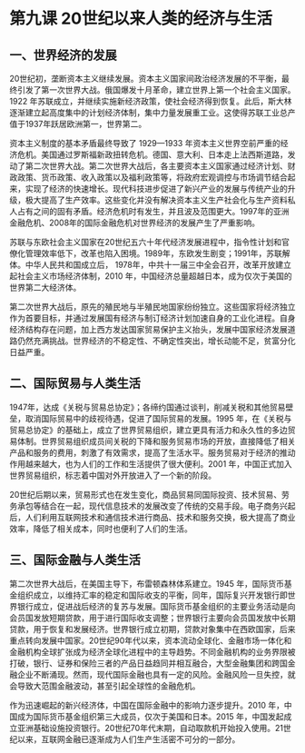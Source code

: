 # 第九课 20世纪以来人类的经济与生活

## 一、世界经济的发展

20世纪初，垄断资本主义继续发展。资本主义国家间政治经济发展的不平衡，最终引发了第一次世界大战。俄国爆发十月革命，建立世界上第一个社会主义国家。1922 年苏联成立，并继续实施新经济政策，使社会经济得到恢复。此后，斯大林逐渐建立起高度集中的计划经济体制，集中力量发展重工业。这使得苏联工业总产值于1937年跃居欧洲第一，世界第二。

资本主义制度的基本矛盾最终导致了 1929—1933 年资本主义世界空前严重的经济危机。美国通过罗斯福新政扭转危机。德国、意大利、日本走上法西斯道路，发动了第二次世界大战。第二次世界大战后，各主要资本主义国家通过经济计划、财政政策、货币政策、收入政策以及福利政策等，将政府宏观调控与市场调节结合起来，实现了经济的快速增长。现代科技进步促进了新兴产业的发展与传统产业的升级，极大提高了生产效率。这些变化并没有解决资本主义生产社会化与生产资料私人占有之间的固有矛盾。经济危机时有发生，并且波及范围更大。1997年的亚洲金融危机、2008年的国际金融危机对世界经济的发展产生了严重影响。

苏联与东欧社会主义国家在20世纪五六十年代经济发展进程中，指令性计划和官僚化管理效率低下，改革也陷入困境。1989年，东欧发生剧变；1991年，苏联解体。中华人民共和国成立后， 1978年，中共十一届三中全会召开，改革开放建立起社会主义市场经济体制，2010 年，中国经济总量超越日本，成为仅次于美国的世界第二大经济体。

第二次世界大战后，原先的殖民地与半殖民地国家纷纷独立。这些国家将经济独立作为首要目标，并通过发展国有经济与制订经济计划加速自身的工业化进程。自身经济结构存在问题，加上西方发达国家贸易保护主义抬头，发展中国家经济发展道路仍然充满挑战。世界经济的不稳定性、不确定性突出，增长动能不足，贫富分化日益严重。

## 二、国际贸易与人类生活

1947年，达成《关税与贸易总协定》；各缔约国通过谈判，削减关税和其他贸易壁垒，取消国际贸易中的歧视待遇，促进了国际贸易的发展。1995 年，在《关税与贸易总协定》的基础上，成立了世界贸易组织，建立更具有活力和永久性的多边贸易体制。世界贸易组织成员间关税的下降和服务贸易市场的开放，直接降低了相关产品和服务的费用，刺激了有效需求，提高了生活水平。服务贸易对于经济的推动作用越来越大，也为人们的工作和生活提供了很大便利。2001 年，中国正式加入世界贸易组织，标志着中国对外开放进入了一个新的阶段。

20世纪后期以来，贸易形式也在发生变化，商品贸易同国际投资、技术贸易、劳务承包等结合在一起，现代信息技术的发展改变了传统的交易手段。电子商务兴起后，人们利用互联网技术和通信技术进行商品、技术和服务交换，极大提高了商业效率，降低了相关成本，同时也便利了人们的生活。

## 三、国际金融与人类生活

第二次世界大战后，在美国主导下，布雷顿森林体系建立。1945 年，国际货币基金组织成立，以维持汇率的稳定和国际收支的平衡，同年，国际复兴开发银行即世界银行成立，促进战后经济的复苏与发展。国际货币基金组织的主要业务活动是向会员国发放短期贷款，用于进行国际收支调整；世界银行主要向会员国发放中长期贷款，用于恢复和发展经济。世界银行成立初期，贷款对象集中在西欧国家，后来重点转向发展中国家。20世纪90年代以来，资本流动全球化、金融市场一体化和金融机构全球扩张成为经济全球化进程中的主导趋势。不同金融机构的业务界限被打破，银行、证券和保险三者的产品日益趋同并相互融合，大型金融集团和跨国金融企业不断涌现。然而，现代国际金融也具有一定的风险。金融风险一旦失控，就会导致大范围金融波动，甚至引起全球性的金融危机。

作为迅速崛起的新兴经济体，中国在国际金融中的影响力逐步提升。2010 年，中国成为国际货币基金组织第三大成员，仅次于美国和日本。2015 年，中国发起成立亚洲基础设施投资银行。20世纪70年代末期，自动取款机开始投入使用。21世纪以来，互联网金融已逐渐成为人们生产生活密不可分的一部分。
